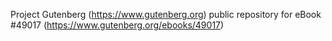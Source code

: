 Project Gutenberg (https://www.gutenberg.org) public repository for
eBook #49017 (https://www.gutenberg.org/ebooks/49017)
